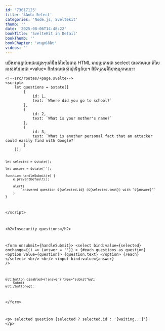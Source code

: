 ```yaml
---
id: '73617125'
title: 'តំលៃ​នៃ Select'
categories: 'Node.js, Sveltekit'
thumb: ''
date: '2025-08-06T14:48:22'
bookTitle: 'SvelteKit in Detail'
bookThumb: ''
bookChapter: 'ការភ្ជាប់​តំលៃ'
videos: ''
---
```

<p>យើង​អាច​ភ្ជាប់​អថេរ​ផ្សេង​ៗ​ទៅ​នឹង​តំលៃ​នៃ​ធាតុ HTML មាន​ប្រភេទ​ជា seclect បាន​តាម​រយៈ​តំលៃ​​របស់​វា​ដែល​ជា «value» ​និង​ដែល​ជា​សំណុំ​ទិន្នន័យ​។ ពិនិត្យ​កម្មវិធី​ខាង​ក្រោម​នេះ៖</p><pre><code class="language-html">&lt;!--src/routes/+page.svelte--&gt;
&lt;script&gt;
    let questions = $state([
        {
            id: 1,
            text: `Where did you go to school?`
        },
        {
            id: 2,
            text: `What is your mother's name?`
        },
        {
            id: 3,
            text: `What is another personal fact that an attacker could easily find with Google?`
        }
    ]);

    let selected = $state();

    let answer = $state('');

    function handleSubmit(e) {
        e.preventDefault();

        alert(
            `answered question ${selected.id} (${selected.text}) with "${answer}"`
        )
    }
&lt;/script&gt;

&lt;h2&gt;Insecurity questions&lt;/h2&gt;

&lt;form onsubmit={handleSubmit}&gt;
    &lt;select
        bind:value={selected}
        onchange={() =&gt; (answer = '')}
    &gt;
       {#each questions as question}
            &lt;option value={question}&gt;
                {question.text}
            &lt;/option&gt;
       {/each}
    &lt;/select&gt;
    &lt;br/&gt;
    &lt;br/&gt;
    &lt;input bind:value={answer} /&gt;

    &lt;button disabled={!answer} type="submit"&gt;
        Submit
    &lt;/button&gt;
&lt;/form&gt;

&lt;p&gt;
    selected question {selected
        ? selected.id
        : '[waiting...]'}
&lt;/p&gt;</code></pre>